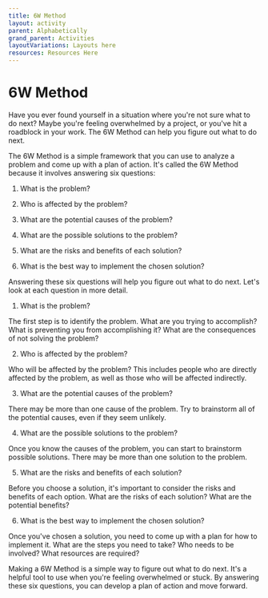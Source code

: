 ```yaml
---
title: 6W Method
layout: activity
parent: Alphabetically
grand_parent: Activities
layoutVariations: Layouts here
resources: Resources Here
---
```

# 6W Method

Have you ever found yourself in a situation where you're not sure what to do next? Maybe you're feeling overwhelmed by a project, or you've hit a roadblock in your work. The 6W Method can help you figure out what to do next.

The 6W Method is a simple framework that you can use to analyze a problem and come up with a plan of action. It's called the 6W Method because it involves answering six questions:

1. What is the problem?

2. Who is affected by the problem?

3. What are the potential causes of the problem?

4. What are the possible solutions to the problem?

5. What are the risks and benefits of each solution?

6. What is the best way to implement the chosen solution?

Answering these six questions will help you figure out what to do next. Let's look at each question in more detail.

1. What is the problem?

The first step is to identify the problem. What are you trying to accomplish? What is preventing you from accomplishing it? What are the consequences of not solving the problem?

2. Who is affected by the problem?

Who will be affected by the problem? This includes people who are directly affected by the problem, as well as those who will be affected indirectly.

3. What are the potential causes of the problem?

There may be more than one cause of the problem. Try to brainstorm all of the potential causes, even if they seem unlikely.

4. What are the possible solutions to the problem?

Once you know the causes of the problem, you can start to brainstorm possible solutions. There may be more than one solution to the problem.

5. What are the risks and benefits of each solution?

Before you choose a solution, it's important to consider the risks and benefits of each option. What are the risks of each solution? What are the potential benefits?

6. What is the best way to implement the chosen solution?

Once you've chosen a solution, you need to come up with a plan for how to implement it. What are the steps you need to take? Who needs to be involved? What resources are required?

Making a 6W Method is a simple way to figure out what to do next. It's a helpful tool to use when you're feeling overwhelmed or stuck. By answering these six questions, you can develop a plan of action and move forward.
